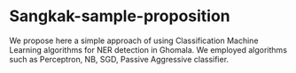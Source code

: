 # Sangkak-sample-proposition

We propose here a simple approach of using Classification Machine Learning algorithms for NER detection in Ghomala. We employed algorithms such as Perceptron, NB, SGD, Passive Aggressive classifier.

